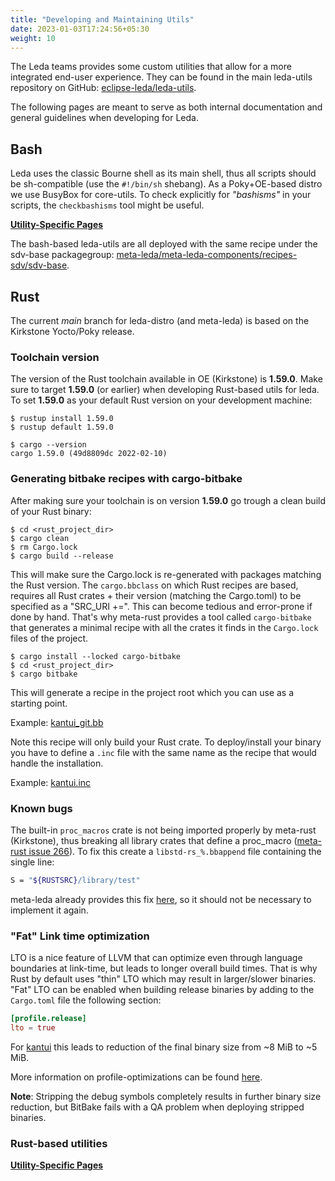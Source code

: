 ```yaml
---
title: "Developing and Maintaining Utils"
date: 2023-01-03T17:24:56+05:30
weight: 10
---
```


The Leda teams provides some custom utilities that allow for a more integrated end-user experience. They can be found in the main leda-utils repository on GitHub: [eclipse-leda/leda-utils](https://github.com/eclipse-leda/leda-utils).

The following pages are meant to serve as both internal documentation and general guidelines when developing for Leda.

## Bash

Leda uses the classic Bourne shell as its main shell, thus all scripts should be sh-compatible (use the `#!/bin/sh` shebang). As a Poky+OE-based distro we use BusyBox for core-utils. To check explicitly for *"bashisms"* in your scripts, the
`checkbashisms` tool might be useful.

[**Utility-Specific Pages**](shell/)

The bash-based leda-utils are all deployed with the same recipe under the sdv-base packagegroup: [meta-leda/meta-leda-components/recipes-sdv/sdv-base](https://github.com/eclipse-leda/meta-leda/blob/main/meta-leda-components/recipes-sdv/sdv-base).

## Rust

The current _main_ branch for leda-distro (and meta-leda) is based on the Kirkstone Yocto/Poky release.

### Toolchain version

The version of the Rust toolchain available in OE (Kirkstone) is **1.59.0**. Make sure to target **1.59.0** (or earlier) when developing Rust-based utils for leda. To set **1.59.0** as your default Rust version on your development machine:

```shell
$ rustup install 1.59.0
$ rustup default 1.59.0
```

```shell
$ cargo --version
cargo 1.59.0 (49d8809dc 2022-02-10)
```

### Generating bitbake recipes with cargo-bitbake

After making sure your toolchain is on version **1.59.0** go trough a clean build of your Rust binary:

```shell
$ cd <rust_project_dir>
$ cargo clean
$ rm Cargo.lock
$ cargo build --release
```

This will make sure the Cargo.lock is re-generated with packages matching the Rust version. The `cargo.bbclass` on which Rust recipes are based, requires all Rust crates + their version (matching the Cargo.toml) to be specified as a "SRC_URI +=". This can become tedious and error-prone if done by hand. That's why meta-rust provides a tool called `cargo-bitbake` that generates a minimal recipe with all the crates it finds in the `Cargo.lock` files of the project.

```shell
$ cargo install --locked cargo-bitbake
$ cd <rust_project_dir>
$ cargo bitbake
```

This will generate a recipe in the project root which you can use as a starting point.

Example: [kantui_git.bb](https://github.com/eclipse-leda/meta-leda/blob/main/meta-leda-components/recipes-sdv/eclipse-leda/kantui_git.bb)

Note this recipe will only build your Rust crate. To deploy/install your binary you have to define a `.inc` file with the same name as the recipe that would handle the installation.

Example: [kantui.inc](https://github.com/eclipse-leda/meta-leda/blob/main/meta-leda-components/recipes-sdv/eclipse-leda/kantui.inc)

### Known bugs

The built-in `proc_macros` crate is not being imported properly by meta-rust (Kirkstone), thus breaking all library crates that define a proc_macro ([meta-rust issue 266](https://github.com/meta-rust/meta-rust/issues/266)). To fix this create a `libstd-rs_%.bbappend` file containing the single line:

```bash
S = "${RUSTSRC}/library/test"
```

meta-leda already provides this fix [here](https://github.com/eclipse-leda/meta-leda/blob/main/meta-leda-components/recipes-sdv/eclipse-leda/libstd-rs_%25.bbappend), so it should not be necessary to implement it again.

### "Fat" Link time optimization

LTO is a nice feature of LLVM that can optimize even through language boundaries at link-time, but leads to longer overall build times. That is why Rust by default uses "thin" LTO which may result in larger/slower binaries. "Fat" LTO can be enabled when building release binaries by adding to the `Cargo.toml` file the following section:

```toml
[profile.release]
lto = true
```

For [kantui](rust/kantui) this leads to reduction of the final binary size from ~8 MiB to ~5 MiB.

More information on profile-optimizations can be found [here](https://doc.rust-lang.org/cargo/reference/profiles.html).

**Note**: Stripping the debug symbols completely results in further binary size reduction, but BitBake fails with a QA problem when deploying stripped binaries.

### Rust-based utilities

[**Utility-Specific Pages**](rust/)
